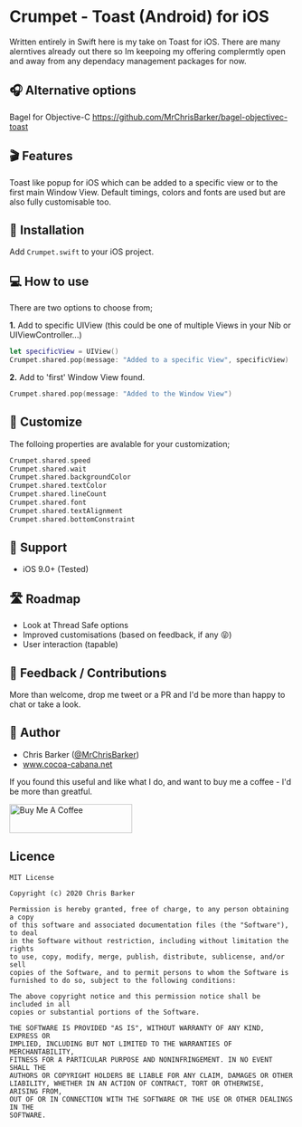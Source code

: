 # Crumpet - Toast (Android) for iOS

Written entirely in Swift here is my take on Toast for iOS. There are many alerntives already out there so Im keepoing my offering complermtly open and away from any dependacy management packages for now.

## 🎧 Alternative options
Bagel for Objective-C https://github.com/MrChrisBarker/bagel-objectivec-toast

## 🎬 Features
Toast like popup for iOS which can be added to a specific view or to the first main Window View. Default timings, colors and fonts are used but are also fully customisable too.

## 🧰 Installation
Add `Crumpet.swift` to your iOS project.

## 💻 How to use

There are two options to choose from;

**1.** Add to specific UIView (this could be one of multiple Views in your Nib or UIViewController...)

```swift
let specificView = UIView()
Crumpet.shared.pop(message: "Added to a specific View", specificView)
```

**2.** Add to 'first' Window View found.

```swift
Crumpet.shared.pop(message: "Added to the Window View")
```

## 🎨 Customize

The folloing properties are avalable for your customization;

```swift
Crumpet.shared.speed
Crumpet.shared.wait
Crumpet.shared.backgroundColor
Crumpet.shared.textColor
Crumpet.shared.lineCount
Crumpet.shared.font
Crumpet.shared.textAlignment
Crumpet.shared.bottomConstraint
```
## 📱 Support
- iOS 9.0+ (Tested)

## 🛣 Roadmap
- Look at Thread Safe options
- Improved customisations (based on feedback, if any 😝)
- User interaction (tapable)

## 📝 Feedback / Contributions
More than welcome, drop me tweet or a PR and I'd be more than happy to chat or take a look.

## 📙 Author
- Chris Barker ([@MrChrisBarker](http://twitter.com/mrchrisbarker "@MrChrisBarker"))
- www.cocoa-cabana.net

If you found this useful and like what I do, and want to buy me a coffee - I'd be more than greatful.

<a href="https://www.buymeacoffee.com/MrChrisBarker" target="_blank"><img src="https://www.buymeacoffee.com/assets/img/custom_images/orange_img.png" alt="Buy Me A Coffee" style="height: 51px !important;width: 217px !important;" ></a>

## Licence
```
MIT License

Copyright (c) 2020 Chris Barker

Permission is hereby granted, free of charge, to any person obtaining a copy
of this software and associated documentation files (the "Software"), to deal
in the Software without restriction, including without limitation the rights
to use, copy, modify, merge, publish, distribute, sublicense, and/or sell
copies of the Software, and to permit persons to whom the Software is
furnished to do so, subject to the following conditions:

The above copyright notice and this permission notice shall be included in all
copies or substantial portions of the Software.

THE SOFTWARE IS PROVIDED "AS IS", WITHOUT WARRANTY OF ANY KIND, EXPRESS OR
IMPLIED, INCLUDING BUT NOT LIMITED TO THE WARRANTIES OF MERCHANTABILITY,
FITNESS FOR A PARTICULAR PURPOSE AND NONINFRINGEMENT. IN NO EVENT SHALL THE
AUTHORS OR COPYRIGHT HOLDERS BE LIABLE FOR ANY CLAIM, DAMAGES OR OTHER
LIABILITY, WHETHER IN AN ACTION OF CONTRACT, TORT OR OTHERWISE, ARISING FROM,
OUT OF OR IN CONNECTION WITH THE SOFTWARE OR THE USE OR OTHER DEALINGS IN THE
SOFTWARE.
```


